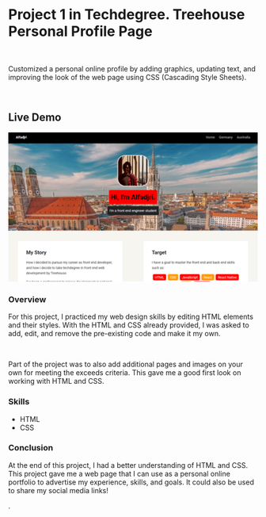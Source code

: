<h1>Project 1 in Techdegree. Treehouse Personal Profile Page</h1>
<br>
<p>Customized a personal online profile by adding graphics, updating text, and improving the look of the web page using CSS (Cascading Style Sheets).</p>
<br>
<h2>Live Demo</h2>
<a href="https://lughnizaid.github.io/Project-1-Techdegree-Treehouse/"><img src="images/snapshot.png" href="https://lughnirangga.github.io/personal-page/"></a>
<br>
<h3>Overview</h3>
<p>For this project, I practiced my web design skills by editing HTML elements and their styles. With the HTML and CSS already provided, I was asked to add, edit, and remove the pre-existing code and make it my own.</p> 
<br>
<p>Part of the project was to also add additional pages and images on your own for meeting the exceeds criteria. This gave me a good first look on working with HTML and CSS.</p>

<h3>Skills</h3>
<ul>
  <li>HTML</li>
  <li>CSS</li>
</ul>
<h3>Conclusion</h3>
<p>At the end of this project, I had a better understanding of HTML and CSS. This project gave me a web page that I can use as a personal online portfolio to advertise my experience, skills, and goals. It could also be used to share my social media links!</p>.
